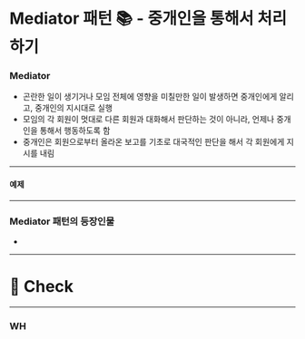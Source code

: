 # Mediator 패턴 📚 - 중개인을 통해서 처리하기

### Mediator
- 곤란한 일이 생기거나 모임 전체에 영향을 미칠만한 일이 발생하면 중개인에게 알리고, 중개인의 지시대로 실행
- 모임의 각 회원이 멋대로 다른 회원과 대화해서 판단하는 것이 아니라, 언제나 중개인을 통해서 행동하도록 함
- 중개인은 회원으로부터 올라온 보고를 기초로 대국적인 판단을 해서 각 회원에게 지시를 내림
---


#### 예제



--- 
### Mediator 패턴의 등장인물
- 
---
# 📌 Check

---

### WH